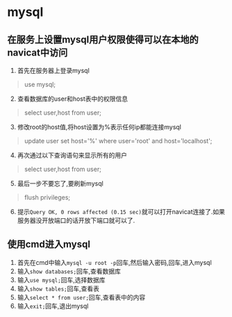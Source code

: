 # mysql

## 在服务上设置mysql用户权限使得可以在本地的navicat中访问
1. 首先在服务器上登录mysql
> use mysql;
2. 查看数据库的user和host表中的权限信息
> select user,host from user;
3. 修改root的host值,将host设置为%表示任何ip都能连接mysql
> update user set host='%' where user='root' and host='localhost';
4. 再次通过以下查询语句来显示所有的用户
> select user,host from user;
5. 最后一步不要忘了,要刷新mysql
> flush privileges;
6. 提示`Query OK, 0 rows affected (0.15 sec)`就可以打开navicat连接了.如果服务器没开放端口的话开放下端口就可以了.

## 使用cmd进入mysql
1. 首先在cmd中输入`mysql -u root -p`回车,然后输入密码,回车,进入mysql
2. 输入`show databases;`回车,查看数据库
3. 输入`use mysql;`回车,选择数据库
4. 输入`show tables;`回车,查看表
5. 输入`select * from user;`回车,查看表中的内容
6. 输入`exit;`回车,退出mysql